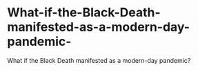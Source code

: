 # What-if-the-Black-Death-manifested-as-a-modern-day-pandemic-
What if the Black Death manifested as a modern-day pandemic? 
